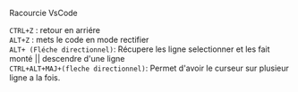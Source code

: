 Racourcie VsCode

```CTRL+Z``` : retour en arriére
<br/>
```ALT+Z``` : mets le code en mode rectifier
<br/>
```ALT+ (Fléche directionnel)```: Récupere les ligne selectionner et les fait monté || descendre d'une ligne
<br/>
```CTRL+ALT+MAJ+(fleche directionnel)```: Permet d'avoir le curseur sur plusieur ligne a la fois. 
